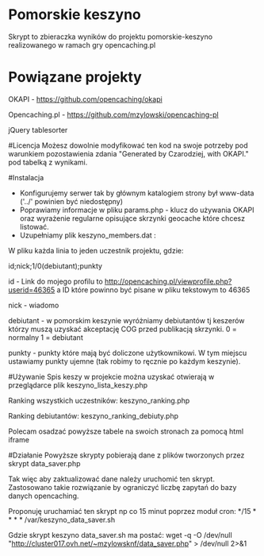 # Pomorskie keszyno
Skrypt to zbieraczka wyników do projektu pomorskie-keszyno realizowanego w ramach gry opencaching.pl

# Powiązane projekty
OKAPI - https://github.com/opencaching/okapi

Opencaching.pl - https://github.com/mzylowski/opencaching-pl

jQuery tablesorter

#Licencja
Możesz dowolnie modyfikować ten kod na swoje potrzeby pod warunkiem pozostawienia zdania "Generated by Czarodziej, with OKAPI." pod tabelką z wynikami.

#Instalacja
- Konfigurujemy serwer tak by głównym katalogiem strony był www-data ('../' powinien być niedostępny)
- Poprawiamy informacje w pliku params.php - klucz do używania OKAPI oraz wyrażenie regularne opisujące skrzynki geocache które chcesz listować.
- Uzupełniamy plik keszyno_members.dat :

W pliku każda linia to jeden uczestnik projektu, gdzie:

id;nick;1/0(debiutant);punkty


id - Link do mojego profilu to http://opencaching.pl/viewprofile.php?userid=46365 a ID które powinno być pisane w pliku tekstowym to 46365

nick - wiadomo

debiutant - w pomorskim keszynie wyróżniamy debiutantów tj keszerów którzy muszą uzyskać akceptację COG przed publikacją skrzynki. 0 = normalny 1 = debiutant

punkty - punkty które mają być doliczone użytkownikowi. W tym miejscu ustawiamy punkty ujemne (tak robimy to ręcznie po każdym keszynie).


#Używanie
Spis keszy w projekcie można uzyskać otwierają w przeglądarce plik keszyno_lista_keszy.php

Ranking wszystkich uczestników: keszyno_ranking.php

Ranking debiutantów: keszyno_ranking_debiuty.php

Polecam osadzać powyższe tabele na swoich stronach za pomocą html iframe

#Działanie
Powyższe skrypty pobierają dane z plików tworzonych przez skrypt data_saver.php

Tak więc aby zaktualizować dane należy uruchomić ten skrypt. Zastosowano takie rozwiązanie by ograniczyć liczbę zapytań do bazy danych opencaching.

Proponuję uruchamiać ten skrypt np co 15 minut poprzez moduł cron:
*/15 * * * * /var/keszyno_data_saver.sh

Gdzie skrypt keszyno data_saver.sh ma postać:
wget -q -O /dev/null "http://cluster017.ovh.net/~mzylowsknf/data_saver.php" > /dev/null 2>&1


